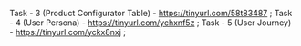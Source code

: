 Task - 3 (Product Configurator Table) - https://tinyurl.com/58t83487 ;
Task - 4 (User Persona) - https://tinyurl.com/ychxnf5z ;
Task - 5 (User Journey) - https://tinyurl.com/yckx8nxj ; 
